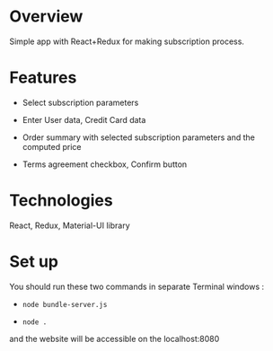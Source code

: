 # Overview

Simple app with React+Redux for making subscription process.

# Features

-   Select subscription parameters

-   Enter User data, Credit Card data

-   Order summary with selected subscription parameters and the computed price

-   Terms agreement checkbox, Confirm button

# Technologies

React, Redux, Material-UI library

# Set up

You should run these two commands in separate Terminal windows :

-   `node bundle-server.js`

-   `node .`

and the website will be accessible on the localhost:8080
